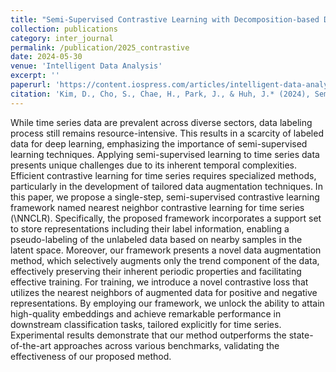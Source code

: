 ```yaml
---
title: "Semi-Supervised Contrastive Learning with Decomposition-based Data Augmentation for Time Series Classification"
collection: publications
category: inter_journal
permalink: /publication/2025_contrastive
date: 2024-05-30
venue: 'Intelligent Data Analysis'
excerpt: ''
paperurl: 'https://content.iospress.com/articles/intelligent-data-analysis/ida240002'
citation: 'Kim, D., Cho, S., Chae, H., Park, J., & Huh, J.* (2024), Semi-Supervised Contrastive Learning with Decomposition-based Data Augmentation for Time Series Classification, to appear in Intelligent Data Analysis. (SCIE)'
---
```


While time series data are prevalent across diverse sectors, data labeling process still remains resource-intensive. This results in a scarcity of labeled data for deep learning, emphasizing the importance of semi-supervised learning techniques. Applying semi-supervised learning to time series data presents unique challenges due to its inherent temporal complexities. Efficient contrastive learning for time series requires specialized methods, particularly in the development of tailored data augmentation techniques. In this paper, we propose a single-step, semi-supervised contrastive learning framework named nearest neighbor contrastive learning for time series (\NNCLR). Specifically, the proposed framework incorporates a support set to store representations including their label information, enabling a pseudo-labeling of the unlabeled data based on nearby samples in the latent space. Moreover, our framework presents a novel data augmentation method, which selectively augments only the trend component of the data, effectively preserving their inherent periodic properties and facilitating effective training. For training, we introduce a novel contrastive loss that utilizes the nearest neighbors of augmented data for positive and negative representations. By employing our framework, we unlock the ability to attain high-quality embeddings and achieve remarkable performance in downstream classification tasks, tailored explicitly for time series. Experimental results demonstrate that our method outperforms the state-of-the-art approaches across various benchmarks, validating the effectiveness of our proposed method.
